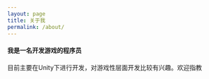 ```yaml
---
layout: page
title: 关于我
permalink: /about/
---
```


#### 我是一名开发游戏的程序员

目前主要在Unity下进行开发，对游戏性层面开发比较有兴趣。欢迎指教
